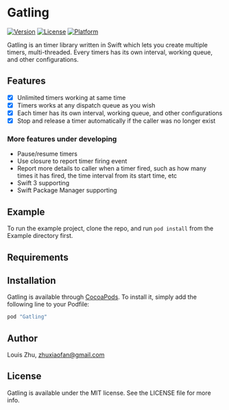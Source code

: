 # Gatling

<!--[![CI Status](http://img.shields.io/travis/Louis Zhu/Gatling.svg?style=flat)](https://travis-ci.org/Louis Zhu/Gatling)-->
[![Version](https://img.shields.io/cocoapods/v/Gatling.svg?style=flat)](http://cocoapods.org/pods/Gatling)
[![License](https://img.shields.io/cocoapods/l/Gatling.svg?style=flat)](http://cocoapods.org/pods/Gatling)
[![Platform](https://img.shields.io/cocoapods/p/Gatling.svg?style=flat)](http://cocoapods.org/pods/Gatling)

Gatling is an timer library written in Swift which lets you create multiple timers, multi-threaded. Every timers has its own interval, working queue, and other configurations.

## Features

- [x] Unlimited timers working at same time
- [x] Timers works at any dispatch queue as you wish
- [x] Each timer has its own interval, working queue, and other configurations
- [x] Stop and release a timer automatically if the caller was no longer exist

### More features under developing

- Pause/resume timers
- Use closure to report timer firing event
- Report more details to caller when a timer fired, such as how many times it has fired, the time interval from its start time, etc
- Swift 3 supporting
- Swift Package Manager supporting

## Example

To run the example project, clone the repo, and run `pod install` from the Example directory first.

## Requirements

## Installation

Gatling is available through [CocoaPods](http://cocoapods.org). To install
it, simply add the following line to your Podfile:

```ruby
pod "Gatling"
```

## Author

Louis Zhu, zhuxiaofan@gmail.com

## License

Gatling is available under the MIT license. See the LICENSE file for more info.

